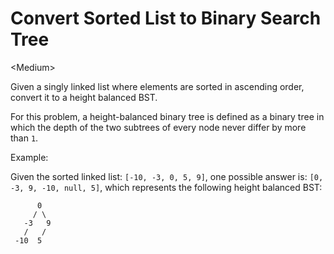 # Convert Sorted List to Binary Search Tree

\<Medium>

Given a singly linked list where elements are sorted in ascending order, convert
it to a height balanced BST.

For this problem, a height-balanced binary tree is defined as a binary tree in
which the depth of the two subtrees of every node never differ by more than `1`.

Example:

Given the sorted linked list: `[-10, -3, 0, 5, 9]`, one possible answer is:
`[0, -3, 9, -10, null, 5]`, which represents the following height balanced BST:
```
      0
     / \
   -3   9
   /   /
 -10  5
```
